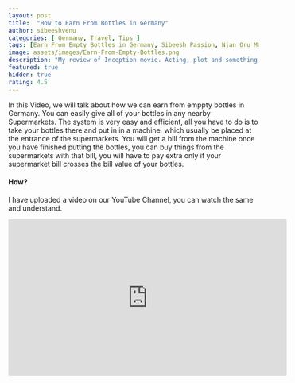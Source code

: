 ```yaml
---
layout: post
title:  "How to Earn From Bottles in Germany"
author: sibeeshvenu
categories: [ Germany, Travel, Tips ]
tags: [Earn From Empty Bottles in Germany, Sibeesh Passion, Njan Oru Malayali, ഞാൻ ഒരു മലയാളി, Germaniyile Nalukal, Recycling Bottles in Germany, Easy Money, Do not throw bottles, Germany, Malayali in Germany, Indians in Germany, Keralite in Germany, Malayalees in Germany, Recycling Bottles in Germany, Easy Money, Do not throw bottles]
image: assets/images/Earn-From-Empty-Bottles.png
description: "My review of Inception movie. Acting, plot and something else in this short description."
featured: true
hidden: true
rating: 4.5
---
```


In this Video, we will talk about how we can earn from emppty bottles in Germany. You can easily give all of your bottles in any nearby Supermarkets. The system is very easy and efficient, all you have to do is to take your bottles there and put in in a machine, which usually be placed at the entrance of the supermarkets. You will get a bill from the machine once you have finished putting the bottles, you can buy things from the supermarkets with that bill, you will have to pay extra only if your supermarket bill crosses the bill value of your bottles. 

#### How?

I have uploaded a video on our YouTube Channel, you can watch the same and understand. 

<iframe width="560" height="315" src="https://www.youtube.com/embed/lK7M2V0RAS8" frameborder="0" allow="accelerometer; autoplay; encrypted-media; gyroscope; picture-in-picture" allowfullscreen></iframe>
